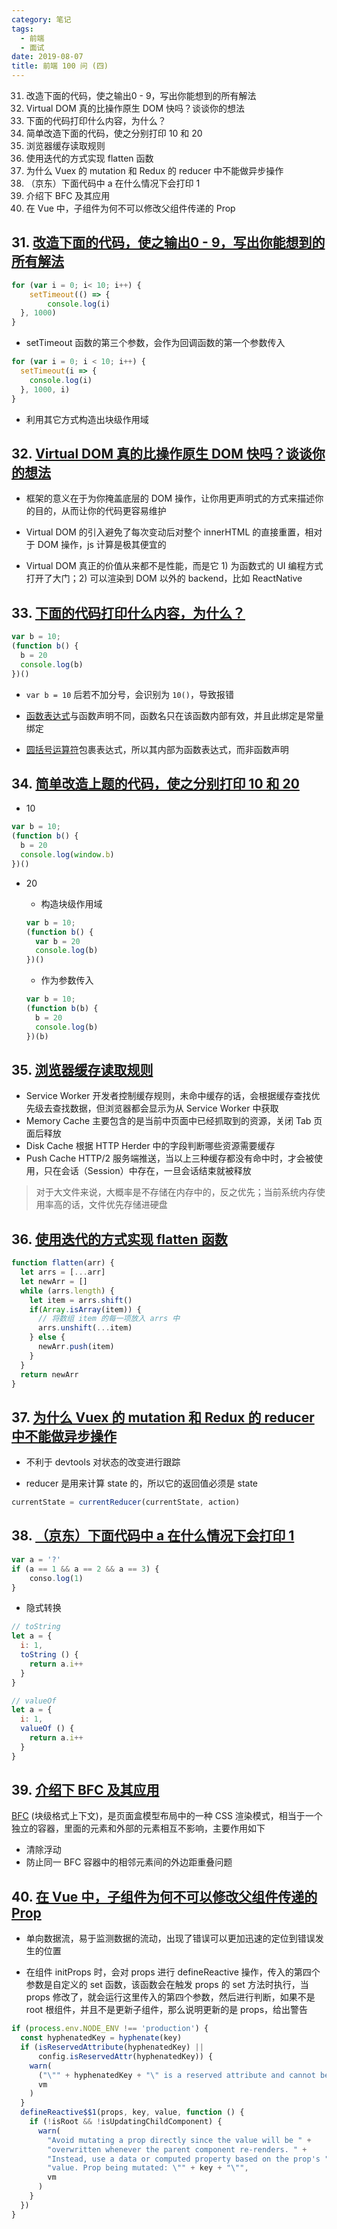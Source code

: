 ```yaml
---
category: 笔记
tags:
  - 前端
  - 面试
date: 2019-08-07
title: 前端 100 问 (四)
---
```


31. 改造下面的代码，使之输出0 - 9，写出你能想到的所有解法
32. Virtual DOM 真的比操作原生 DOM 快吗？谈谈你的想法
33. 下面的代码打印什么内容，为什么？
34. 简单改造下面的代码，使之分别打印 10 和 20
35. 浏览器缓存读取规则
36. 使用迭代的方式实现 flatten 函数
37. 为什么 Vuex 的 mutation 和 Redux 的 reducer 中不能做异步操作
38. （京东）下面代码中 a 在什么情况下会打印 1
39. 介绍下 BFC 及其应用
40. 在 Vue 中，子组件为何不可以修改父组件传递的 Prop

<!-- more -->

## 31. [改造下面的代码，使之输出0 - 9，写出你能想到的所有解法](https://github.com/Advanced-Frontend/Daily-Interview-Question/issues/43)

``` js
for (var i = 0; i< 10; i++) {
	setTimeout(() => {
		console.log(i)
  }, 1000)
}
```

* setTimeout 函数的第三个参数，会作为回调函数的第一个参数传入

``` js
for (var i = 0; i < 10; i++) {
  setTimeout(i => {
    console.log(i)
  }, 1000, i)
}
```

* 利用其它方式构造出块级作用域

## 32. [Virtual DOM 真的比操作原生 DOM 快吗？谈谈你的想法](https://github.com/Advanced-Frontend/Daily-Interview-Question/issues/47)

* 框架的意义在于为你掩盖底层的 DOM 操作，让你用更声明式的方式来描述你的目的，从而让你的代码更容易维护

* Virtual DOM 的引入避免了每次变动后对整个 innerHTML 的直接重置，相对于 DOM 操作，js 计算是极其便宜的

* Virtual DOM 真正的价值从来都不是性能，而是它 1) 为函数式的 UI 编程方式打开了大门；2) 可以渲染到 DOM 以外的 backend，比如 ReactNative

## 33. [下面的代码打印什么内容，为什么？](https://github.com/Advanced-Frontend/Daily-Interview-Question/issues/48)

``` js
var b = 10;
(function b() {
  b = 20
  console.log(b)
})()
```

* `var b = 10` 后若不加分号，会识别为 `10()`，导致报错

* [函数表达式](https://developer.mozilla.org/zh-CN/docs/web/JavaScript/Reference/Operators/function)与函数声明不同，函数名只在该函数内部有效，并且此绑定是常量绑定

* [圆括号运算符](https://developer.mozilla.org/zh-CN/docs/Web/JavaScript/Reference/Operators/Grouping)包裹表达式，所以其内部为函数表达式，而非函数声明

## 34. [简单改造上题的代码，使之分别打印 10 和 20](https://github.com/Advanced-Frontend/Daily-Interview-Question/issues/51)

* 10

``` js
var b = 10;
(function b() {
  b = 20
  console.log(window.b)
})()
```

* 20

  - 构造块级作用域

  ``` js
  var b = 10;
  (function b() {
    var b = 20
    console.log(b)
  })()
  ```

  - 作为参数传入
  ``` js
  var b = 10;
  (function b(b) {
    b = 20
    console.log(b)
  })(b)
  ```

## 35. [浏览器缓存读取规则](https://github.com/Advanced-Frontend/Daily-Interview-Question/issues/53)

* Service Worker 开发者控制缓存规则，未命中缓存的话，会根据缓存查找优先级去查找数据，但浏览器都会显示为从 Service Worker 中获取
* Memory Cache 主要包含的是当前中页面中已经抓取到的资源，关闭 Tab 页面后释放
* Disk Cache 根据 HTTP Herder 中的字段判断哪些资源需要缓存
* Push Cache HTTP/2 服务端推送，当以上三种缓存都没有命中时，才会被使用，只在会话（Session）中存在，一旦会话结束就被释放

> 对于大文件来说，大概率是不存储在内存中的，反之优先；当前系统内存使用率高的话，文件优先存储进硬盘

## 36. [使用迭代的方式实现 flatten 函数](https://github.com/Advanced-Frontend/Daily-Interview-Question/issues/54)

``` js
function flatten(arr) {
  let arrs = [...arr]
  let newArr = []
  while (arrs.length) {
    let item = arrs.shift()
    if(Array.isArray(item)) {
      // 将数组 item 的每一项放入 arrs 中
      arrs.unshift(...item)
    } else {
      newArr.push(item)
    }
  }
  return newArr
}
```

## 37. [为什么 Vuex 的 mutation 和 Redux 的 reducer 中不能做异步操作](https://github.com/Advanced-Frontend/Daily-Interview-Question/issues/65)

* 不利于 devtools 对状态的改变进行跟踪

* reducer 是用来计算 state 的，所以它的返回值必须是 state

``` js
currentState = currentReducer(currentState, action)
```

## 38. [（京东）下面代码中 a 在什么情况下会打印 1](https://github.com/Advanced-Frontend/Daily-Interview-Question/issues/57)

``` js
var a = '?'
if (a == 1 && a == 2 && a == 3) {
 	conso.log(1)
}
```

* 隐式转换

``` js
// toString
let a = {
  i: 1,
  toString () {
    return a.i++
  }
}

// valueOf
let a = {
  i: 1,
  valueOf () {
    return a.i++
  }
}
```

## 39. [介绍下 BFC 及其应用](https://github.com/Advanced-Frontend/Daily-Interview-Question/issues/59)

[BFC](https://developer.mozilla.org/zh-CN/docs/Web/Guide/CSS/Block_formatting_context) (块级格式上下文)，是页面盒模型布局中的一种 CSS 渲染模式，相当于一个独立的容器，里面的元素和外部的元素相互不影响，主要作用如下

* 清除浮动
* 防止同一 BFC 容器中的相邻元素间的外边距重叠问题

## 40. [在 Vue 中，子组件为何不可以修改父组件传递的 Prop](https://github.com/Advanced-Frontend/Daily-Interview-Question/issues/60)

* 单向数据流，易于监测数据的流动，出现了错误可以更加迅速的定位到错误发生的位置

* 在组件 initProps 时，会对 props 进行 defineReactive 操作，传入的第四个参数是自定义的 set 函数，该函数会在触发 props 的 set 方法时执行，当 props 修改了，就会运行这里传入的第四个参数，然后进行判断，如果不是 root 根组件，并且不是更新子组件，那么说明更新的是 props，给出警告

``` js
if (process.env.NODE_ENV !== 'production') {
  const hyphenatedKey = hyphenate(key)
  if (isReservedAttribute(hyphenatedKey) ||
      config.isReservedAttr(hyphenatedKey)) {
    warn(
      ("\"" + hyphenatedKey + "\" is a reserved attribute and cannot be used as component prop."),
      vm
    )
  }
  defineReactive$$1(props, key, value, function () {
    if (!isRoot && !isUpdatingChildComponent) {
      warn(
        "Avoid mutating a prop directly since the value will be " +
        "overwritten whenever the parent component re-renders. " +
        "Instead, use a data or computed property based on the prop's " +
        "value. Prop being mutated: \"" + key + "\"",
        vm
      )
    }
  })
}
```
